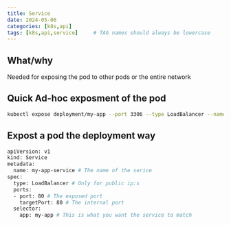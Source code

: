 ```yaml
---
title: Service
date: 2024-05-06
categories: [k8s,api]
tags: [k8s,api,service]     # TAG names should always be lowercase
---
```


## What/why

Needed for exposing the pod to other pods or the entire network

## Quick Ad-hoc exposment of the pod

```bash
kubectl expose deployment/my-app --port 3306 --type LoadBalancer --name my-app-service
```

## Expost a pod the deployment way

```bash
apiVersion: v1
kind: Service
metadata:
  name: my-app-service # The name of the serice
spec:
  type: LoadBalancer # Only for public ip:s
  ports:
  - port: 80 # The exposed port
    targetPort: 80 # The internal port
  selector:
    app: my-app # This is what you want the service to match
```
